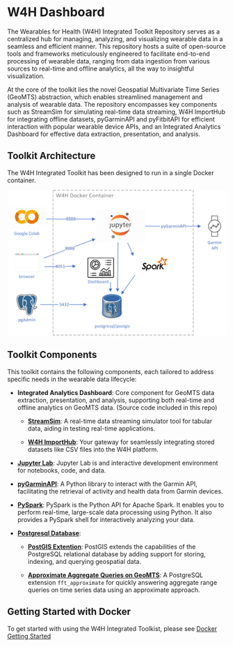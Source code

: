 # W4H Dashboard 
The Wearables for Health (W4H) Integrated Toolkit Repository serves as a centralized hub for managing, analyzing, and visualizing wearable data in a seamless and efficient manner. This repository hosts a suite of open-source tools and frameworks meticulously engineered to facilitate end-to-end processing of wearable data, ranging from data ingestion from various sources to real-time and offline analytics, all the way to insightful visualization. 

At the core of the toolkit lies the novel Geospatial Multivariate Time Series (GeoMTS) abstraction, which enables streamlined management and analysis of wearable data. The repository encompasses key components such as StreamSim for simulating real-time data streaming, W4H ImportHub for integrating offline datasets, pyGarminAPI and pyFitbitAPI for efficient interaction with popular wearable device APIs, and an Integrated Analytics Dashboard for effective data extraction, presentation, and analysis. 

## Toolkit Architecture

The W4H Integrated Toolkit has been designed to run in a single Docker container.

![image info](images/w4h_architecture.png)

## Toolkit Components
This toolkit contains the following components, each tailored to address specific needs in the wearable data lifecycle:

- **Integrated Analytics Dashboard**: Core component for GeoMTS data extraction, presentation, and analysis, supporting both real-time and offline analytics on GeoMTS data. (Source code included in this repo)

    - **[StreamSim](https://github.com/USC-InfoLab/StreamSim)**: A real-time data streaming simulator tool for tabular data, aiding in testing real-time applications.

    - **[W4H ImportHub](https://github.com/USC-InfoLab/W4H-ImportHub)**: Your gateway for seamlessly integrating stored datasets like CSV files into the W4H platform.

- **[Jupyter Lab](https://jupyter.org/)**: Jupyter Lab is and interactive development environment for notebooks, code, and data.

- **[pyGarminAPI](https://github.com/USC-InfoLab/pyGarminAPI)**: A Python library to interact with the Garmin API, facilitating the retrieval of activity and health data from Garmin devices.

- **[PySpark](https://spark.apache.org/docs/latest/api/python/index.html)**: PySpark is the Python API for Apache Spark. It enables you to perform real-time, large-scale data processing using Python. It also provides a PySpark shell for interactively analyzing your data. 

- **[Postgresql Database](https://www.postgresql.org/)**:

    - **[PostGIS Extention](https://postgis.net)**: PostGIS extends the capabilities of the PostgreSQL relational database by adding support for storing, indexing, and querying geospatial data.

    - **[Approximate Aggregate Queries on GeoMTS](https://github.com/USC-InfoLab/fft_approximate)**: A PostgreSQL extension `fft_approximate` for quickly answering aggregate range queries on time series data using an approximate approach.

## Getting Started with Docker

To get started with using the W4H Integrated Toolkist, please see [Docker Getting Started](/docs/docker_getting_started.md)